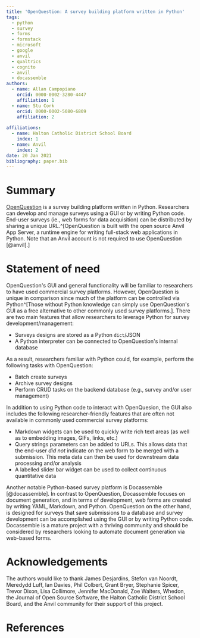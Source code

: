 ```yaml
---
title: 'OpenQuestion: A survey building platform written in Python'
tags:
  - python
  - survey
  - forms
  - formstack
  - microsoft
  - google
  - anvil
  - qualtrics
  - cognito
  - anvil
  - docassemble
authors:
  - name: Allan Campopiano
    orcid: 0000-0002-3280-4447
    affiliation: 1
  - name: Stu Cork
    orcid: 0000-0002-5080-6809
    affiliation: 2
    
affiliations:
  - name: Halton Catholic District School Board
    index: 1
  - name: Anvil
    index: 2
date: 20 Jan 2021
bibliography: paper.bib
---
```


# Summary
[OpenQuestion](https://alcampopiano.github.io/OpenQuestion/) is a survey 
building platform written in Python. Researchers can develop and manage surveys using a GUI or by writing 
Python code. End-user surveys (ie., web forms for data acquisition) can be distributed by
sharing a unique URL.^[OpenQuestion is built with the open source Anvil App Server, a runtime engine
for writing full-stack web applications in Python. Note that an Anvil account is not 
required to use OpenQuestion [@anvil].]

# Statement of need
OpenQuestion's GUI and general functionality will be familiar to researchers to have used 
commercial survey platforms. However, OpenQuestion is unique in comparison since 
much of the platform can be controlled via Python^[Those without Python knowledge can simply use OpenQuestion's GUI as a 
free alternative to other commonly used survey platforms.]. There are two main features that allow researchers
to leverage Python for survey development/management:

- Surveys designs are stored as a Python `dict`/JSON
- A Python interpreter can be connected to OpenQuestion's internal database

As a result, researchers familiar with Python could, for example, perform the following tasks with OpenQuestion:

- Batch create surveys
- Archive survey designs
- Perform CRUD tasks on the backend database (e.g., survey and/or user management)

In addition to using Python code to interact with OpenQuesion, the GUI also includes the following
researcher-friendly features that are often not available in commonly used commercial survey platforms:

- Markdown widgets can be used to quickly write rich text areas (as well as 
to embedding images, GIFs, links, etc.)
- Query strings parameters can be added to URLs. This allows data that the end-user _did not_ 
indicate on the web form to be merged with a submission. This meta data can then be used for downstream 
data processing and/or analysis
- A labelled slider bar widget can be used to collect continuous quantitative data

Another notable Python-based survey platform is Docassemble [@docassemble]. In contrast
to OpenQuestion, Docassemble focuses on document generation, and in terms of development, web forms are 
created by writing YAML, Markdown, and Python. OpenQuestion on the other hand, is designed for surveys 
that save submissions to a database and survey development can be accomplished using the 
GUI or by writing Python code. Docassemble is a mature project with a thriving
community and should be considered by researchers looking to automate document generation via web-based forms.

# Acknowledgements
The authors would like to thank 
James Desjardins, 
Stefon van Noordt, 
Meredydd Luff,
Ian Davies,
Phil Colbert,
Grant Bryer,
Stephanie Spicer,
Trevor Dixon,
Lisa Collimore, 
Jennifer MacDonald,
Zoe Walters,
Whedon,
the Journal of Open Source Software, 
the Halton Catholic District School Board, 
and the Anvil community
for their support of this project.

# References